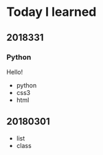 # Today I learned

## 2018331

### Python
Hello!

* python
* css3
* html



## 20180301
* list
* class
